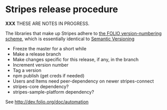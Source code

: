 # Stripes release procedure

**XXX** THESE ARE NOTES IN PROGRESS.

The libraries that make up Stripes adhere to [the FOLIO
version-numbering scheme](http://dev.folio.org/community/contrib-code#version-numbers), which is essentially identical to [Semantic Versioning](http://semver.org/)

* Freeze the master for a short while
* Make a release branch
* Make changes specific for this release, if any, in the branch
* Increment version number
* Tag a version
* npm publish (get creds if needed)
* Users and Items need peer-dependency on newer stripes-connect
* stripes-core dependency?
* stripes-sample-platform dependency?

See http://dev.folio.org/doc/automation
